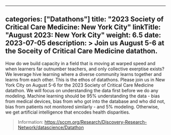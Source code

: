 
---
categories: ["Datathons"]
title: "2023 Society of Critical Care Medicine: New York City"
linkTitle: "August 2023: New York City"
weight: 6.5
date: 2023-07-05
description: >
 Join us August 5-6 at the Soceity of Critical Care Medicine datathon.
---

How do we build capacity in a field that is moving at warped speed and when learners far outnumber teachers, and only collective exerptise exists? We leverage hive learning where a diverse community learns together and learns from each other. This is the ethos of datathons. Please join us in New York City on August 5-6 for the 2023 Society of Critical Care Medicine datathon. We will focus on understanding the data first before we do any modeling. Machine learning should be 95% understanding the data - bias from medical devices, bias from who got into the database and who did not, bias from patients not monitored similarly - and 5% modeling. Otherwise, we get artificial intelligence that encodes health disparities.

>Information: https://sccm.org/Research/Discovery-Research-Network/datascience/Datathon